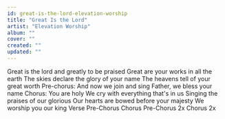 ```yaml
---
id: great-is-the-lord-elevation-worship
title: "Great Is the Lord"
artist: "Elevation Worship"
album: ""
cover: ""
created: ""
updated: ""
---
```


Great is the lord and greatly to be praised
Great are your works in all the earth
The skies declare the glory of your name
The heavens tell of your great worth
Pre-chorus:
And now we join and sing
Father, we bless your name
Chorus:
You are holy
We cry with everything that's in us
Singing the praises of our glorious
Our hearts are bowed before your majesty
We worship you our king
Verse
Pre-Chorus
Chorus
Pre-Chorus 2x
Chorus 2x